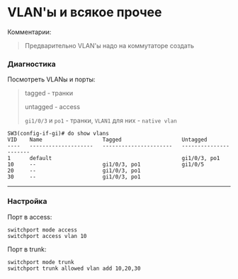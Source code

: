 # VLAN'ы и всякое прочее

Комментарии:
> Предварительно VLAN'ы надо на коммутаторе создать

### Диагностика

Посмотреть VLANы и порты:
> tagged - транки
>
> untagged - access 
>
> `gi1/0/3` и `po1` - транки, `VLAN1` для них - `native vlan`
```cisco
SW3(config-if-gi)# do show vlans
VID    Name                   Tagged                   Untagged
----   --------------------   ----------------------   ----------------------
1      default                                         gi1/0/3, po1
10     --                     gi1/0/3, po1             gi1/0/5
20     --                     gi1/0/3, po1
30     --                     gi1/0/3, po1
```

---

### Настройка

Порт в access:
```cisco
switchport mode access
switchport access vlan 10
```

Порт в trunk:
```cisco
switchport mode trunk
switchport trunk allowed vlan add 10,20,30
```
